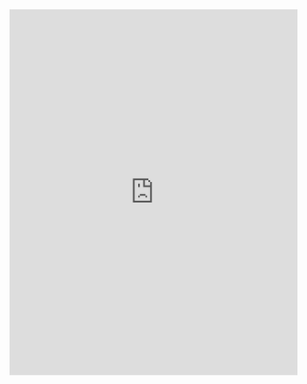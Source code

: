 <iframe src="https://scribehow.com/embed/0206__Transform_Data__hWaorL5sSHWbbegrQ51Vmg?removeLogo=true" width="100%" height="640" allowfullscreen frameborder="0"></iframe>